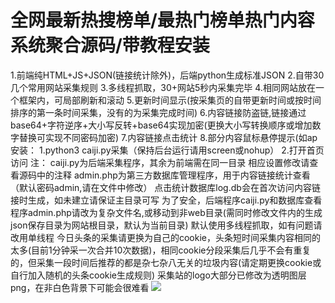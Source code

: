 # 全网最新热搜榜单/最热门榜单热门内容系统聚合源码/带教程安装

1.前端纯HTML+JS+JSON(链接统计除外)，后端python生成标准JSON
2.自带30几个常用网站采集规则
3.多线程抓取，30+网站5秒内采集完毕
4.相同网站放在一个框架内，可局部刷新和滚动
5.更新时间显示(按采集页的自带更新时间或按时间排序的第一条时间采集，没有的为采集完成时间)
6.内容链接防盗链,链接通过base64+字符逆序+大小写反转+base64实现加密(更换大小写转换顺序或增加数字替换可实现不同密码加密)
7.内容链接点击统计
8.部分内容鼠标悬停提示(如ap
安装：
1.python3 caiji.py采集（保持后台运行请用screen或nohup）
2.打开首页访问
注：
caiji.py为后端采集程序，其余为前端需在同一目录
相应设置修改请查看源码中的注释
admin.php为第三方数据库管理程序，用于内容链接统计查看（默认密码admin,请在文件中修改）
点击统计数据库log.db会在首次访问内容链接时生成，如未建立请保证主目录可写
为了安全，后端程序caiji.py和数据库查看程序admin.php请改为复杂文件名,或移动到非web目录(需同时修改文件内的生成json保存目录为网站根目录，默认为当前目录)
默认使用多线程抓取，如有问题请改用单线程
今日头条的采集请更换为自己的cookie，头条短时间采集内容相同的太多(目前1分钟采一次合并10次数据)，相同cookie分段采集后几乎不会有重复的，但采集一段时间后推荐的都是杂七杂八无关的垃圾内容(请定期更换cookie或自行加入随机的头条cookie生成规则)
采集站的logo大部分已修改为透明图层png，在非白色背景下可能会很难看
[![](https://wukongymw.com/wp-content/uploads/2023/04/1681663174-8d2403ac0e78ef8.jpg)](https://wukongymw.com/wp-content/uploads/2023/04/1681663174-8d2403ac0e78ef8.jpg)